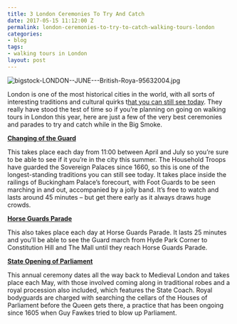 ```yaml
---
title: 3 London Ceremonies To Try And Catch
date: 2017-05-15 11:12:00 Z
permalink: london-ceremonies-to-try-to-catch-walking-tours-london
categories:
- blog
tags:
- walking tours in London
layout: post
---
```


![bigstock-LONDON--JUNE---British-Roya-95632004.jpg](/uploads/bigstock-LONDON--JUNE---British-Roya-95632004.jpg)

London is one of the most historical cities in the world, with all sorts of interesting traditions and cultural quirks t[hat you can still see today](http://www.insider-london.co.uk/tours/). They really have stood the test of time so if you’re planning on going on walking tours in London this year, here are just a few of the very best ceremonies and parades to try and catch while in the Big Smoke.


[**Changing of the Guard**](http://changing-guard.com/dates-buckingham-palace.html)

This takes place each day from 11:00 between April and July so you’re sure to be able to see if it you’re in the city this summer. The Household Troops have guarded the Sovereign Palaces since 1660, so this is one of the longest-standing traditions you can still see today. It takes place inside the railings of Buckingham Palace’s forecourt, with Foot Guards to be seen marching in and out, accompanied by a jolly band. It’s free to watch and lasts around 45 minutes – but get there early as it always draws huge crowds.

[
**Horse Guards Parade**](http://www.visitlondon.com/things-to-do/place/484414-horse-guards-parade)

This also takes place each day at Horse Guards Parade. It lasts 25 minutes and you’ll be able to see the Guard march from Hyde Park Corner to Constitution Hill and The Mall until they reach Horse Guards Parade.

[
**State Opening of Parliament**](http://www.parliament.uk/about/how/occasions/stateopening/)

This annual ceremony dates all the way back to Medieval London and takes place each May, with those involved coming along in traditional robes and a royal procession also included, which features the State Coach. Royal bodyguards are charged with searching the cellars of the Houses of Parliament before the Queen gets there, a practice that has been ongoing since 1605 when Guy Fawkes tried to blow up Parliament.
